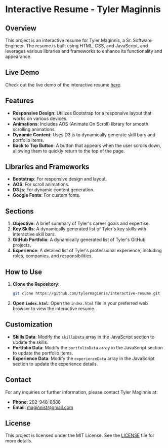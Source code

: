 # Interactive Resume - Tyler Maginnis

## Overview
This project is an interactive resume for Tyler Maginnis, a Sr. Software Engineer. The resume is built using HTML, CSS, and JavaScript, and leverages various libraries and frameworks to enhance its functionality and appearance.

## Live Demo
Check out the live demo of the interactive resume [here](https://tylermaginnis.github.io/InteractiveResume/).

## Features
- **Responsive Design**: Utilizes Bootstrap for a responsive layout that works on various devices.
- **Animations**: Includes AOS (Animate On Scroll) library for smooth scrolling animations.
- **Dynamic Content**: Uses D3.js to dynamically generate skill bars and portfolio items.
- **Back to Top Button**: A button that appears when the user scrolls down, allowing them to quickly return to the top of the page.

## Libraries and Frameworks
- **Bootstrap**: For responsive design and layout.
- **AOS**: For scroll animations.
- **D3.js**: For dynamic content generation.
- **Google Fonts**: For custom fonts.

## Sections
1. **Objective**: A brief summary of Tyler's career goals and expertise.
2. **Key Skills**: A dynamically generated list of Tyler's key skills with interactive skill bars.
3. **GitHub Portfolio**: A dynamically generated list of Tyler's GitHub projects.
4. **Experience**: A detailed list of Tyler's professional experience, including roles, companies, and responsibilities.

## How to Use
1. **Clone the Repository**: 
    ```bash
    git clone https://github.com/tylermaginnis/interactive-resume.git
    ```
2. **Open `index.html`**: Open the `index.html` file in your preferred web browser to view the interactive resume.

## Customization
- **Skills Data**: Modify the `skillsData` array in the JavaScript section to update the skills.
- **Portfolio Data**: Modify the `portfolioData` array in the JavaScript section to update the portfolio items.
- **Experience Data**: Modify the `experienceData` array in the JavaScript section to update the experience details.

## Contact
For any inquiries or further information, please contact Tyler Maginnis at:
- **Phone**: 202-948-8888
- **Email**: maginnist@gmail.com

## License
This project is licensed under the MIT License. See the [LICENSE](LICENSE) file for more details.